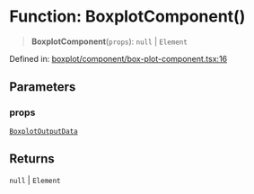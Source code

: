 # Function: BoxplotComponent()

> **BoxplotComponent**(`props`): `null` \| `Element`

Defined in: [boxplot/component/box-plot-component.tsx:16](https://github.com/GeoDaCenter/openassistant/blob/a1f850931f3d8289e0a4c297ef4b317a2f84235b/packages/echarts/src/boxplot/component/box-plot-component.tsx#L16)

## Parameters

### props

[`BoxplotOutputData`](../type-aliases/BoxplotOutputData.md)

## Returns

`null` \| `Element`
